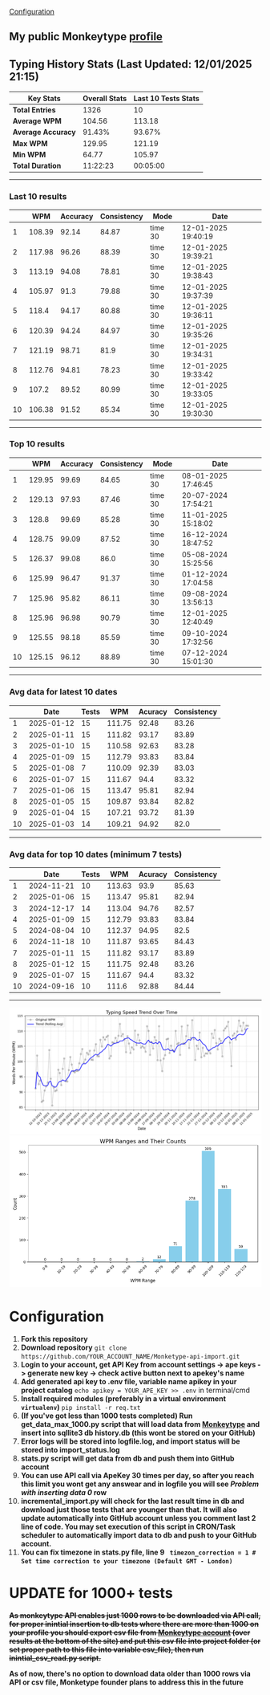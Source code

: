 
[Configuration](#configuration)
## My public Monkeytype [profile](https://monkeytype.com/profile/zp14)


        
## Typing History Stats (Last Updated: 12/01/2025 21:15)

| **Key Stats**               | **Overall Stats**       | **Last 10 Tests Stats**  |
|--------------------------|-------------------------|--------------------------|
| **Total Entries**        | 1326           | 10                       |
| **Average WPM**          | 104.56           | 113.18    |
| **Average Accuracy**     | 91.43%          | 93.67%   |
| **Max WPM**              | 129.95               | 121.19        |
| **Min WPM**              | 64.77               | 105.97                        |
| **Total Duration**       | 11:22:23        | 00:05:00                        |


---

### Last 10 results

| | WPM | Accuracy | Consistency | Mode | Date |
| --- | --- | -------- | ----------- | ---- | --------- |
| 1 | 108.39 | 92.14 | 84.87 | time 30 | 12-01-2025 19:40:19 |
| 2 | 117.98 | 96.26 | 88.39 | time 30 | 12-01-2025 19:39:21 |
| 3 | 113.19 | 94.08 | 78.81 | time 30 | 12-01-2025 19:38:43 |
| 4 | 105.97 | 91.3 | 79.88 | time 30 | 12-01-2025 19:37:39 |
| 5 | 118.4 | 94.17 | 80.88 | time 30 | 12-01-2025 19:36:11 |
| 6 | 120.39 | 94.24 | 84.97 | time 30 | 12-01-2025 19:35:26 |
| 7 | 121.19 | 98.71 | 81.9 | time 30 | 12-01-2025 19:34:31 |
| 8 | 112.76 | 94.81 | 78.23 | time 30 | 12-01-2025 19:33:42 |
| 9 | 107.2 | 89.52 | 80.99 | time 30 | 12-01-2025 19:33:05 |
| 10 | 106.38 | 91.52 | 85.34 | time 30 | 12-01-2025 19:30:30 |


 --- 

### Top 10 results

| | WPM | Accuracy | Consistency | Mode | Date |
| --- | --- | -------- | ----------- | ---- | --------- |
| 1 | 129.95 | 99.69 | 84.65 | time 30 | 08-01-2025 17:46:45 |
| 2 | 129.13 | 97.93 | 87.46 | time 30 | 20-07-2024 17:54:21 |
| 3 | 128.8 | 99.69 | 85.28 | time 30 | 11-01-2025 15:18:02 |
| 4 | 128.75 | 99.09 | 87.52 | time 30 | 16-12-2024 18:47:52 |
| 5 | 126.37 | 99.08 | 86.0 | time 30 | 05-08-2024 15:25:56 |
| 6 | 125.99 | 96.47 | 91.37 | time 30 | 01-12-2024 17:04:58 |
| 7 | 125.96 | 95.82 | 86.11 | time 30 | 09-08-2024 13:56:13 |
| 8 | 125.96 | 96.98 | 90.79 | time 30 | 12-01-2025 12:40:49 |
| 9 | 125.55 | 98.18 | 85.59 | time 30 | 09-10-2024 17:32:56 |
| 10 | 125.15 | 96.12 | 88.89 | time 30 | 07-12-2024 15:01:30 |


 --- 

### Avg data for latest 10 dates

| | Date | Tests | WPM | Acuracy | Consistency |
| --- | --- | -------- | ----------- | ---- | --------- |
| 1 | 2025-01-12 | 15 | 111.75 | 92.48 | 83.26 |
| 2 | 2025-01-11 | 15 | 111.82 | 93.17 | 83.89 |
| 3 | 2025-01-10 | 15 | 110.58 | 92.63 | 83.28 |
| 4 | 2025-01-09 | 15 | 112.79 | 93.83 | 83.84 |
| 5 | 2025-01-08 | 7 | 110.09 | 92.39 | 83.03 |
| 6 | 2025-01-07 | 15 | 111.67 | 94.4 | 83.32 |
| 7 | 2025-01-06 | 15 | 113.47 | 95.81 | 82.94 |
| 8 | 2025-01-05 | 15 | 109.87 | 93.84 | 82.82 |
| 9 | 2025-01-04 | 15 | 107.21 | 93.72 | 81.39 |
| 10 | 2025-01-03 | 14 | 109.21 | 94.92 | 82.0 |


 --- 

### Avg data for top 10 dates (minimum 7 tests)

| | Date | Tests | WPM | Acuracy | Consistency |
| --- | --- | -------- | ----------- | ---- | --------- |
| 1 | 2024-11-21 | 10 | 113.63 | 93.9 | 85.63 |
| 2 | 2025-01-06 | 15 | 113.47 | 95.81 | 82.94 |
| 3 | 2024-12-17 | 14 | 113.04 | 94.76 | 82.57 |
| 4 | 2025-01-09 | 15 | 112.79 | 93.83 | 83.84 |
| 5 | 2024-08-04 | 10 | 112.37 | 94.95 | 82.5 |
| 6 | 2024-11-18 | 10 | 111.87 | 93.65 | 84.43 |
| 7 | 2025-01-11 | 15 | 111.82 | 93.17 | 83.89 |
| 8 | 2025-01-12 | 15 | 111.75 | 92.48 | 83.26 |
| 9 | 2025-01-07 | 15 | 111.67 | 94.4 | 83.32 |
| 10 | 2024-09-16 | 10 | 111.6 | 92.88 | 84.44 |


 --- 


        
![speed trend](typing_speed_trend.png)
![counted chart](count_tests.png)
# Configuration
1. **Fork this repository** 
2. **Download repository** `git clone https://github.com/YOUR_ACCOUNT_NAME/Monketype-api-import.git`
3. **Login to your account, get API Key from account settings -> ape keys -> generate new key -> check active button next to apekey's name**
4. **Add generated api key to .env file, variable name apikey in your project catalog**  `echo apikey = YOUR_APE_KEY >> .env` in terminal/cmd
5. **Install required modules (preferably in a virtual environment `virtualenv`)** `pip install -r req.txt`
6. **(If you've got less than 1000 tests completed) Run get_data_max_1000.py script that will load data from [Monkeytype](https://monkeytype.com/) and insert into sqllite3 db history.db (this wont be stored on your GitHub)**
7. **Error logs will be stored into logfile.log, and import status will be stored into import_status.log**
8. **stats.py script will get data from db and push them into GitHub account**
9. **You can use API call via ApeKey 30 times per day, so after you reach this limit you wont get any answear and in logfile you will see *Problem with inserting data 0* row**
10. **incremental_import.py will check for the last result time in db and download just those tests that are younger than that. It will also update automatically into GitHub account unless you comment last 2 line of code. You may set execution of this script in CRON/Task scheduler to automatically import data to db and push to your GitHub account.**
11. **You can fix timezone in stats.py file, line 9 ` timezon_correction = 1 # Set time correction to your timezone (Default GMT - London)`**
# UPDATE for 1000+ tests
    
~~**As monkeytype API enables just 1000 rows to be downloaded via API call, for proper inintial insertion to db tests where there are more than 1000 on your profile
you should export csv file from [Monkeytype account](https://monkeytype.com/account) (over results at the bottom of the site)
and put this csv file into project folder (or set proper path to this file into variable csv_file), then run inintial_csv_read.py script.**~~

**As of now, there's no option to download data older than 1000 rows via API or csv file, Monketype founder plans to address this in the future**
    
    